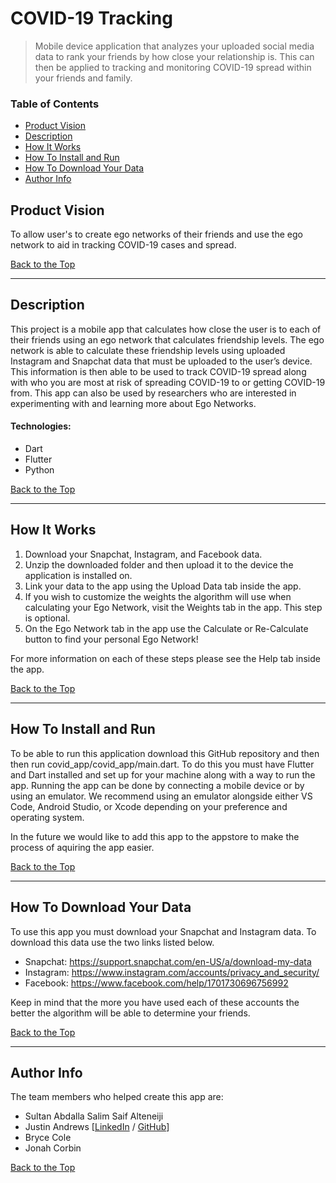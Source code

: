# COVID-19 Tracking
> Mobile device application that analyzes your uploaded social media data to rank your friends by how close your relationship is. This can then be applied to tracking and monitoring COVID-19 spread within your friends and family. 

### Table of Contents

- [Product Vision](#product-vision)
- [Description](#description)
- [How It Works](#how-it-works)
- [How To Install and Run](#how-to-install-and-run)
- [How To Download Your Data](#how-to-download-your-data)
- [Author Info](#author-info)

## Product Vision

To allow user's to create ego networks of their friends and use the ego network to aid in tracking COVID-19 cases and spread.


[Back to the Top](#COVID-19-Tracking)

---

## Description

This project is a mobile app that calculates how close the user is to each of their friends using an ego network that calculates friendship levels. The ego network is able to calculate these friendship levels using uploaded Instagram and Snapchat data that must be uploaded to the user’s device. This information is then able to be used to track COVID-19 spread along with who you are most at risk of spreading COVID-19 to or getting COVID-19 from. This app can also be used by researchers who are interested in experimenting with and learning more about Ego Networks.

#### Technologies:

- Dart
- Flutter
- Python


[Back to the Top](#COVID-19-Tracking)

---

## How It Works

1. Download your Snapchat, Instagram, and Facebook data.
2. Unzip the downloaded folder and then upload it to the device the application is installed on.
3. Link your data to the app using the Upload Data tab inside the app.
4. If you wish to customize the weights the algorithm will use when calculating your Ego Network, visit the Weights tab in the app. This step is optional.
5. On the Ego Network tab in the app use the Calculate or Re-Calculate button to find your personal Ego Network!

For more information on each of these steps please see the Help tab inside the app.


[Back to the Top](#COVID-19-Tracking)

---

## How To Install and Run

To be able to run this application download this GitHub repository and then then run covid_app/covid_app/main.dart. To do this you must have Flutter and Dart installed and set up for your machine along with a way to run the app. Running the app can be done by connecting a mobile device or by using an emulator. We recommend using an emulator alongside either VS Code, Android Studio, or Xcode depending on your preference and operating system.

In the future we would like to add this app to the appstore to make the process of aquiring the app easier.


[Back to the Top](#COVID-19-Tracking)

---

## How To Download Your Data

To use this app you must download your Snapchat and Instagram data. To download this data use the two links listed below.

- Snapchat: https://support.snapchat.com/en-US/a/download-my-data
- Instagram: https://www.instagram.com/accounts/privacy_and_security/
- Facebook: https://www.facebook.com/help/1701730696756992

Keep in mind that the more you have used each of these accounts the better the algorithm will be able to determine your friends.


[Back to the Top](#COVID-19-Tracking)

---

## Author Info

The team members who helped create this app are:

- Sultan Abdalla Salim Saif Alteneiji
- Justin Andrews [[LinkedIn](https://www.linkedin.com/in/justin-andrews-cs/) / [GitHub](https://github.com/JustinAndrewsCS)]
- Bryce Cole
- Jonah Corbin

[Back to the Top](#COVID-19-Tracking)
